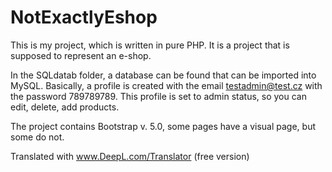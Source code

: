 # NotExactlyEshop   
This is my project, which is written in pure PHP. It is a project that is supposed to represent an e-shop.

In the SQLdatab folder, a database can be found that can be imported into MySQL. Basically, a profile is created with the email testadmin@test.cz with the password 789789789. This profile is set to admin status, so you can edit, delete, add products.

The project contains Bootstrap v. 5.0, some pages have a visual page, but some do not. 

Translated with www.DeepL.com/Translator (free version)

